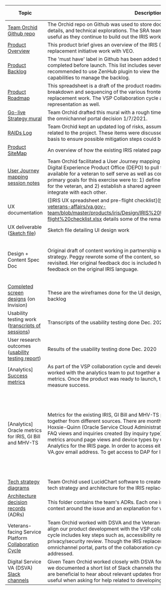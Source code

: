 | Topic                                                   	| Description                                                                                                                                                                                                                                                                                                                                                                                                                                                                                                                                                                                 	| Additional Links                                                                                                                                                              	|
|---------------------------------------------------------	|---------------------------------------------------------------------------------------------------------------------------------------------------------------------------------------------------------------------------------------------------------------------------------------------------------------------------------------------------------------------------------------------------------------------------------------------------------------------------------------------------------------------------------------------------------------------------------------------	|-------------------------------------------------------------------------------------------------------------------------------------------------------------------------------------------	|
| [Team Orchid Github repo](https://github.com/department-of-veterans-affairs/orchid)                                   	| The Orchid repo on Github was used to store documentation, shared team setup details, and technical explorations. The SRA team might find some of this information useful as they continue to build out the IRIS work.                                                                                                                                                                                                                                                                                                                                                                      	|                                                                                                                                   	|
| [Product Overview](https://github.com/department-of-veterans-affairs/va.gov-team/blob/master/products/iris/product/IRIS-product-brief.md)                                        	| This product brief gives an overview of the IRIS (Inquiry Routing Information System) replacement initiative work with VEO.                                                                                                                                                                                                                                                                                                                                                                                                                                                                 	|                                                                     	|
| [Product Backlog](https://github.com/department-of-veterans-affairs/orchid/issues)                                         	| The 'must have' label in Github has been added to indicate stories that need to be completed before launch. This list includes several content-related stories. It is recommended to use ZenHub plugin to view the backlog as it provides additional capabilities to manage the backlog.                                                                                                                                                                                                                                                                                                                                                                                                                             	|                                                              	|
| [Product Roadmap](https://github.com/department-of-veterans-affairs/va.gov-team/blob/master/products/iris/product/product-roadmap-dec2020.xlsx)                                         	| This spreadsheet is a draft of the product roadmap from Team Orchid. There is a visual breakdown and sequencing of the various frontend components necessary for the IRIS replacement work. The VSP Collaboration cycle and go-live tasks are included in this representation as well.                                                                                                                                                                                                                                                                                                      	|                                                              	|
| [Go-live Strategy mural](https://github.com/department-of-veterans-affairs/va.gov-team/blob/master/products/iris/engineering/doc/architecture/diagrams/GoLiveStrategy/timeline2021.png)                                  	| Team Orchid drafted this mural with a rough timeline for our go-live strategy prior to the omnichannel portal decision 1/7/2021.                                                                                                                                                                                                                                                                                                                                                                                                                                                            	|                              	|
| [RAIDs Log](https://github.com/department-of-veterans-affairs/va.gov-team/blob/master/products/iris/project-management/RAIDS.md)                                               	| Team Orchid kept an updated log of risks, assumptions, issues, and dependencies related to the project. These items were discussed with the PATS-R team on a weekly basis to ensure possible mitigation steps could be taken if necessary.                                                                                                                                                                                                                                                                                                                                                  	|                                                                        	|
| [Product SiteMap](https://github.com/department-of-veterans-affairs/va.gov-team/blob/master/products/iris/product/IRIS%20Replacement%20Site%20Map.png)                                         	| An overview of how the existing IRIS related pages will map to the new solution                                                                                                                                                                                                                                                                                                                                                                                                                                                                                                             	|                                                                                                       	|
| [User Journey mapping session notes](https://github.com/department-of-veterans-affairs/va.gov-team/blob/master/products/iris/product/Get-Help-User-Journey-Mapping-notes.md)                      	| Team Orchid facilitated a User Journey mapping session with various leads from the Digital Experience Product Office (DEPO) to pull together some of the different options available for a veteran to self serve as well as contact the VA for their questions. The primary goals for this exercise were to: 1) define a streamlined ‘Get Help’ experience for the veteran, and 2) establish a shared agreement on how all the different pieces integrate with each other.                                                                                                                  	|                                                     	|
| UX documentation                                        	|([IRIS UX spreadsheet and pre-flight checklist](https://github.com/department-of-veterans-affairs/va.gov-team/blob/master/products/iris/Design/IRIS%20UX%20spreadsheet%20and%20pre-flight%20checklist.xlsx details some of the remaining work to consider before launch                                                                                                                                                                                                                                                                                                                                                                                                                                                                                   	|                                                                                                                                                                                           	|
| UX deliverable ([Sketch file](https://github.com/department-of-veterans-affairs/va.gov-team/blob/master/products/iris/Design/IRIS%20wireframes.sketch))                            	| Sketch file detailing UI design work                                                                                                                                                                                                                                                                                                                                                                                                                                                                                                                                                        	|                                                                    	|
| Design + Content Spec Doc                               	| Original draft of content working in partnership with Peggy Gannon, VA's content strategy.  Peggy rewrote some of the content, so this document will need to be revisited.  Her original feedback doc is included here as well where she provided feedback on the original IRIS language. | - [Content & Specification Doc](https://github.com/department-of-veterans-affairs/va.gov-team/tree/master/products/iris/Design/Design%20and%20Content%20Specification%20Doc)<br>- [Content & Specification Doc (original)](https://github.com/department-of-veterans-affairs/va.gov-team/blob/master/products/iris/Design/Design%20and%20Content%20Specification%20Doc/Peggy%20Feedback%20(original).docx)|                                                                                                                                                                                                                                                                                                     	|                                                                                                                  	|
| [Completed screen designs](https://thoughtworks.invisionapp.com/share/C8YJHBHNZQF#/screens?browse) (on Invision)                  	| These are the wireframes done for the UI design, often tied to stories in the the IRIS backlog                                                                                                                                                                                                                                                                                                                                                                                                                                                                                              	|                                                                                                                     	|
| Usability testing work ([transcripts of sessions](https://github.com/department-of-veterans-affairs/va.gov-team/tree/master/products/iris/Design/research/Usability-Testing/Transcripts))        	| Transcripts of the usability testing done Dec. 2020                                                                                                                                                                                                                                                                                                                                                                                                                                                                                                                                         	|                                                      	|
| User research outcomes ([usability testing report](https://github.com/department-of-veterans-affairs/va.gov-team/blob/master/products/iris/Design/research/Usability-Testing/IRIS%20Usability%20Testing%20Research%20Report%20Fall%202020.md))       	| Results of the usability testing done Dec. 2020                                                                                                                                                                                                                                                                                                                                                                                                                                                                                                                                             	|  	|
| [Analytics] [Success metrics](https://github.com/department-of-veterans-affairs/va.gov-team/blob/master/products/iris/product/Success-Metrics.md)                             	| As part of the VSP collaboration cycle and developing our product, Team Orchid worked with the analytics team to put together a list of qualitative and quantitative metrics. Once the product was ready to launch, these metrics would be used to measure success.                                                                                                                                                                                                                                                                                                                         	|                                                                         	|
| [Analytics] Oracle metrics for IRIS, GI Bill and MHV-TS 	| Metrics for the existing IRIS, GI Bill and MHV-TS pages on Oracle can be pieced together from different sources. There are monthly reports generated by Michelle Hoxsie-Quinn (Oracle Service Cloud Administrator) which include numbers about total FAQ views and inquiries created (by inquiry type). There are also some high-level metrics around page views and device types by users captured by DAP Google Analytics for the IRIS page. In order to access either of these sources, you will need a VA.gov email address. To get access to DAP for IRIS, please contact dap@gsa.gov. 	| - [Monthly FAQ views & inquiries created for IRIS, GI Bill, or MHV-TS](https://vaww.va.gov/IRISINFO/reports.asp) <br>- [IRIS page views by date range](https://analytics.google.com/analytics/web/?pli=1#/savedreport/5SwE7A3tQGiTNxaERqWhlw/a33523145w60822123p65544933/_.advseg=&_.useg=&_.sectionId=&_r.dsa=1&explorer-table.advFilter=%5B%5B0,%22analytics.pagePathLevel1%22,%22PT%22,%22iris.custhelp.va.gov~2F%22,0%5D%5D&explorer-table.plotKeys=%5B%5D/)<br>- [IRIS users device breakdown by date range](https://analytics.google.com/analytics/web/?pli=1#/savedreport/ZtvyUjcQRe-oF8Yh01VJKA/a33523145w60822123p68076838/_.advseg=&_.useg=&_.sectionId=&_r.dsa=1&explorer-table.secSegmentId=analytics.pagePathLevel1&explorer-table.plotKeys=%5B%5D&explorer-table.advFilter=%5B%5B0,%22analytics.pagePathLevel1%22,%22BW%22,%22iris.custhelp.va.gov~2F%22,0%5D%5D)                                   	|
| [Tech strategy diagrams](https://github.com/department-of-veterans-affairs/va.gov-team/tree/master/products/iris/engineering/doc/architecture/diagrams)                                  	| Team Orchid used LucidChart software to create collaborative diagrams representing tech strategy and architecture for the IRIS replacement work.                                                                                                                                                                                                                                                                                                                                                                                                                                            	|                                                              	|
| [Architecture decision records](https://github.com/department-of-veterans-affairs/va.gov-team/tree/master/products/iris/engineering/doc/architecture/decisions) (ADRs)                    	| This folder contains the team's ADRs. Each one includes a high-level status, relevant context around the issue and an explanation for why the decision was made.                                                                                                                                                                                                                                                                                                                                                                                                                            	|                                                             	|
| Veterans-facing Service Platform [Collaboration Cycle](https://github.com/department-of-veterans-affairs/va.gov-team/tree/master/platform/working-with-vsp/vsp-collaboration-cycle)    	| Team Orchid worked with DSVA and the Veteran-facing Services Platform (VSP) to align our product development with the VSP collaboration cycle. The collaboration cycle includes key steps such as, accessibility review, usability testing and privacy/security review. Though the IRIS replacement work will be utilizing the omnichannel portal, parts of the collaboration cycle are still relevant and should be addressed.                                                                                                                                                             	|                                                                	|
| Digital Service VA (DSVA) [Slack channels](https://github.com/department-of-veterans-affairs/orchid#slack-channels)                	| Given Team Orchid worked closely with DSVA for the new Veteran-facing side of IRIS, we documented a short list of Slack channels that were part of our workflow. Some are beneficial to hear about relevant updates from other teams, while others are more useful when asking for help related to developing on the platform.                                                                                                                                                                                                                                                              	|                                                                                                                    	|
